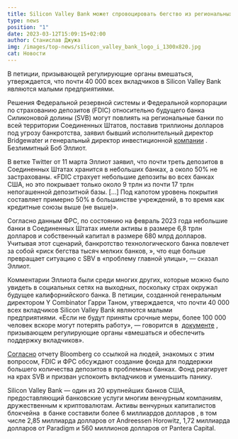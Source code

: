 ```yaml
---
title: Silicon Valley Bank может спровоцировать бегство из региональных банков США
type: news
position: "1"
date: 2023-03-12T15:09:15+02:00
author: Станислав Джужа
img: /images/top-news/silicon_valley_bank_logo_i_1300x820.jpg
cat: Новости
---
```

В петиции, призывающей регулирующие органы вмешаться, утверждается, что почти 40 000 всех вкладчиков в Silicon Valley Bank являются малыми предприятиями.

Решения Федеральной резервной системы и Федеральной корпорации по страхованию депозитов (FDIC) относительно будущего банка Силиконовой долины (SVB) могут повлиять на региональные банки по всей территории Соединенных Штатов, поставив триллионы долларов под угрозу банкротства, заявил бывший исполнительный директор Bridgewater и генеральный директор инвестиционной [компании](https://twitter.com/BobEUnlimited/status/1634539450557505537) . Безлимитный Боб Эллиот. 

В ветке Twitter от 11 марта Эллиот заявил, что почти треть депозитов в Соединенных Штатах хранится в небольших банках, а около 50% не застрахованы. «FDIC страхует небольшие депозиты во всех банках США, но это покрывает только около 9 трлн из почти 17 трлн непогашенной депозитной базы. \[...] Под капотом уровень покрытия составляет примерно 50% в большинстве учреждений, в то время как кредитные союзы выше (не выше)».

Согласно данным ФРС, по состоянию на февраль 2023 года небольшие банки в Соединенных Штатах имели активы в размере 6,8 трлн долларов и собственный капитал в размере 680 млрд долларов. Учитывая этот сценарий, банкротство технологического банка повлечет за собой «риск бегства тысяч мелких банков, », что еще больше превращает ситуацию с SBV в «проблему главной улицы», — сказал Эллиот.

Комментарии Эллиота были среди многих других, которые можно было увидеть в социальных сетях на выходных, поскольку страх окружал будущее калифорнийского банка. В петиции, созданной генеральным директором Y Combinator Гарри Таном, утверждается, что почти 40 000 всех вкладчиков Silicon Valley Bank являются малыми предприятиями. «Если не будут приняты срочные меры, более 100 000 человек вскоре могут потерять работу», — говорится в  [документе](https://docs.google.com/forms/d/e/1FAIpQLSd0_0JOGdaXSDs-WaAXzzEy_tR7akOF7GBTfTb-r-Me0trNPQ/viewform?fbclid=PAAabh_4dX0jsdvNanH-aEWg0knaRQbhYfm6JVnEJb89bciu-N-WsbxtmA5Zc) , призывающем регулирующие органы «вмешаться и обеспечить поддержку вкладчиков».

[Согласно](https://www.bloomberg.com/news/articles/2023-03-12/us-discusses-fund-to-backstop-deposits-if-more-banks-fail) отчету Bloomberg со ссылкой на людей, знакомых с этим вопросом, FDIC и ФРС обсуждают создание фонда для поддержки большего количества депозитов в проблемных банках. Фонд реагирует на крах SVB и призван успокоить вкладчиков и уменьшить панику.

Silicon Valley Bank — один из 20 крупнейших банков США, предоставляющий банковские услуги многим венчурным компаниям, дружественным к криптовалютам. Активы венчурных капиталистов блокчейна  в банке составили более 6 миллиардов долларов , в том числе 2,85 миллиарда долларов от Andreessen Horowitz, 1,72 миллиарда долларов от Paradigm и 560 миллионов долларов от Pantera Capital.